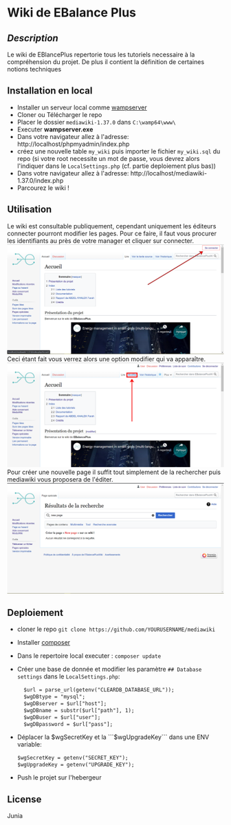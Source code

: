 
# Wiki de EBalance Plus
## _Description_
Le wiki de EBlancePlus repertorie tous les tutoriels necessaire à la compréhension du projet. De plus il contient la définition de certaines notions techniques

## Installation  en local

- Installer un serveur local comme [wampserver](https://www.wampserver.com/en/download-wampserver-64bits/)
- Cloner ou Télécharger le repo
- Placer le dossier ```mediawiki-1.37.0``` dans ```C:\wamp64\www\```
- Executer **wampserver.exe**
- Dans votre navigateur allez à l'adresse: http://localhost/phpmyadmin/index.php
- créez une nouvelle table ```my_wiki``` puis importer le fichier ```my_wiki.sql``` du repo (si votre root necessite un mot de passe, vous devrez alors l'indiquer dans le ```LocalSettings.php``` (cf. partie deploiement plus bas))
- Dans votre navigateur allez à l'adresse: http://localhost/mediawiki-1.37.0/index.php
- Parcourez le wiki !


## Utilisation
Le wiki est consultable publiquement, cependant uniquement les éditeurs connecter pourront modifier les pages.
Pour ce faire, il faut vous procurer les identifiants au près de votre manager et cliquer sur connecter. 
![alt text](https://github.com/ArnaudFRANCOISE/wikiebalanceplus/blob/233a8391d5c83082de05dcbdb20fd6a0318b7437/tutowiki/screen_logout_edit.png)
 Ceci étant fait vous verrez alors une option modifier qui va apparaître. 
 ![alt text](https://github.com/ArnaudFRANCOISE/wikiebalanceplus/blob/1bb5c491651f362a9c9968317f6b8711a1cd8578/tutowiki/sign_in_edit.png)
 Pour créer une nouvelle page il suffit tout simplement de la rechercher puis mediawiki vous proposera de l'éditer.
 ![alt text](https://github.com/ArnaudFRANCOISE/wikiebalanceplus/blob/6c65132efa839ce5190a3f2921f673030ba0be79/tutowiki/newpage.PNG)

## Deploiement

- cloner le repo 
```git clone https://github.com/YOURUSERNAME/mediawiki```
- Installer [composer](https://getcomposer.org/download/)
- Dans le repertoire local executer : ```composer update```
- Créer une base de donnée et modifier les paramètre ```## Database settings``` dans le ```LocalSettings.php```:
  ```
    $url = parse_url(getenv("CLEARDB_DATABASE_URL"));
    $wgDBtype = "mysql";
    $wgDBserver = $url["host"];
    $wgDBname = substr($url["path"], 1);
    $wgDBuser = $url["user"];
    $wgDBpassword = $url["pass"];
    ```
- Déplacer la $wgSecretKey et la ```$wgUpgradeKey``` dans une ENV variable:
    ```
    $wgSecretKey = getenv("SECRET_KEY");
    $wgUpgradeKey = getenv("UPGRADE_KEY");
     ```

- Push le projet sur l'hebergeur


## License

Junia

